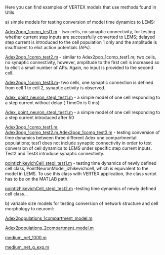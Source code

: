 Here you can find examples of VERTEX models that use methods found in Utils

a) simple models for testing conversion of model time dynamics to LEMS:

[Adex2pop_1comp_test1.m](Adex2pop_1comp_test1.m) - two cells, no synaptic connectivity, for testing whether current step inputs are successfully converted to LEMS;
delayed step current is introduced to the cell population 1 only and the amplitude is insufficient to elict action potentials (APs).

[Adex2pop_1comp_test2.m](Adex2pop_1comp_test2.m) - similar to Adex2pop_1comp_test1.m; two cells, no synaptic connectivity, however, amplitude to the first cell is increased so to elicit a small number of APs.
Again, no input is provided to the second cell.

[Adex2pop_1comp_test3.m](Adex2pop_1comp_test3.m)- two cells, one synaptic connection is defined from cell 1 to cell 2, synaptic activity is observed.

[Adex_point_neuron_stepI_test1.m](Adex_point_neuron_stepI_test1.m) - a simple model of one cell responding to a step current without delay ( TimeOn is 0 ms)

[Adex_point_neuron_stepI_test1.m](Adex_point_neuron_stepI_test1.m) - a simple model of one cell responding to a step current introduced after 50 

[Adex3pop_1comp_test1.m](Adex3pop_1comp_test1.m), [Adex3pop_1comp_test2.m](Adex3pop_1comp_test2.m),[Adex3pop_1comp_test3.m](Adex3pop_1comp_test3.m) - testing conversion of time dynamics between three different Adex one compartmental
populations; test1 does not include synaptic connectivity in order to test conversion of cell dynamics to LEMS under specific step current inputs.
Test2 and Test3 introduce synaptic connectivity.

[pointIzhikevichCell_stepI_test1.m](pointIzhikevichCell_stepI_test1.m) - testing time dynamics of newly defined cell class, PointNeuronModel_izhikevichcell, which is equivalent to the model in LEMS. 
To use this class with VERTEX application, the class script has to be on the MATLAB path.

[pointIzhikevichCell_stepI_test2.m](pointIzhikevichCell_stepI_test2.m) -testing time dynamics of newly defined cell class...

b) variable size models for testing conversion of network structure and cell morphology to neuroml:

[Adex2populations_1compartment_model.m](Adex2populations_1compartment_model.m)

[Adex2populations_2compartment_model.m](Adex2populations_2compartment_model.m)

[medium_net_1000.m](medium_net_1000.m)

[medium_net_g_exp.m](medium_net_g_exp.m)
